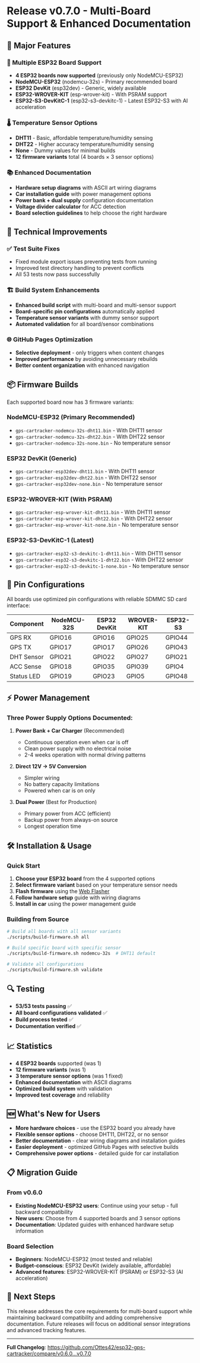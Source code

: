 # Release v0.7.0 - Multi-Board Support & Enhanced Documentation

## 🎉 Major Features

### 🔧 Multiple ESP32 Board Support
- **4 ESP32 boards now supported** (previously only NodeMCU-ESP32)
- **NodeMCU-ESP32** (nodemcu-32s) - Primary recommended board
- **ESP32 DevKit** (esp32dev) - Generic, widely available
- **ESP32-WROVER-KIT** (esp-wrover-kit) - With PSRAM support
- **ESP32-S3-DevKitC-1** (esp32-s3-devkitc-1) - Latest ESP32-S3 with AI acceleration

### 🌡️ Temperature Sensor Options
- **DHT11** - Basic, affordable temperature/humidity sensing
- **DHT22** - Higher accuracy temperature/humidity sensing
- **None** - Dummy values for minimal builds
- **12 firmware variants** total (4 boards × 3 sensor options)

### 📚 Enhanced Documentation
- **Hardware setup diagrams** with ASCII art wiring diagrams
- **Car installation guide** with power management options
- **Power bank + dual supply** configuration documentation
- **Voltage divider calculator** for ACC detection
- **Board selection guidelines** to help choose the right hardware

## 🔧 Technical Improvements

### ✅ Test Suite Fixes
- Fixed module export issues preventing tests from running
- Improved test directory handling to prevent conflicts
- All 53 tests now pass successfully

### 🏗️ Build System Enhancements
- **Enhanced build script** with multi-board and multi-sensor support
- **Board-specific pin configurations** automatically applied
- **Temperature sensor variants** with dummy sensor support
- **Automated validation** for all board/sensor combinations

### 🌐 GitHub Pages Optimization
- **Selective deployment** - only triggers when content changes
- **Improved performance** by avoiding unnecessary rebuilds
- **Better content organization** with enhanced navigation

## 📦 Firmware Builds

Each supported board now has 3 firmware variants:

### NodeMCU-ESP32 (Primary Recommended)
- `gps-cartracker-nodemcu-32s-dht11.bin` - With DHT11 sensor
- `gps-cartracker-nodemcu-32s-dht22.bin` - With DHT22 sensor  
- `gps-cartracker-nodemcu-32s-none.bin` - No temperature sensor

### ESP32 DevKit (Generic)
- `gps-cartracker-esp32dev-dht11.bin` - With DHT11 sensor
- `gps-cartracker-esp32dev-dht22.bin` - With DHT22 sensor
- `gps-cartracker-esp32dev-none.bin` - No temperature sensor

### ESP32-WROVER-KIT (With PSRAM)
- `gps-cartracker-esp-wrover-kit-dht11.bin` - With DHT11 sensor
- `gps-cartracker-esp-wrover-kit-dht22.bin` - With DHT22 sensor
- `gps-cartracker-esp-wrover-kit-none.bin` - No temperature sensor

### ESP32-S3-DevKitC-1 (Latest)
- `gps-cartracker-esp32-s3-devkitc-1-dht11.bin` - With DHT11 sensor
- `gps-cartracker-esp32-s3-devkitc-1-dht22.bin` - With DHT22 sensor
- `gps-cartracker-esp32-s3-devkitc-1-none.bin` - No temperature sensor

## 🔗 Pin Configurations

All boards use optimized pin configurations with reliable SDMMC SD card interface:

| Component | NodeMCU-32S | ESP32 DevKit | WROVER-KIT | ESP32-S3 |
|-----------|-------------|--------------|------------|----------|
| GPS RX | GPIO16 | GPIO16 | GPIO25 | GPIO44 |
| GPS TX | GPIO17 | GPIO17 | GPIO26 | GPIO43 |
| DHT Sensor | GPIO21 | GPIO22 | GPIO27 | GPIO21 |
| ACC Sense | GPIO18 | GPIO35 | GPIO39 | GPIO4 |
| Status LED | GPIO19 | GPIO23 | GPIO5 | GPIO48 |

## ⚡ Power Management

### Three Power Supply Options Documented:

1. **Power Bank + Car Charger** (Recommended)
   - Continuous operation even when car is off
   - Clean power supply with no electrical noise
   - 2-4 weeks operation with normal driving patterns

2. **Direct 12V → 5V Conversion**
   - Simpler wiring
   - No battery capacity limitations
   - Powered when car is on only

3. **Dual Power** (Best for Production)
   - Primary power from ACC (efficient)
   - Backup power from always-on source
   - Longest operation time

## 🛠️ Installation & Usage

### Quick Start
1. **Choose your ESP32 board** from the 4 supported options
2. **Select firmware variant** based on your temperature sensor needs
3. **Flash firmware** using the [Web Flasher](https://ottes42.github.io/esp32-gps-cartracker/flasher.html)
4. **Follow hardware setup** guide with wiring diagrams
5. **Install in car** using the power management guide

### Building from Source
```bash
# Build all boards with all sensor variants
./scripts/build-firmware.sh all

# Build specific board with specific sensor
./scripts/build-firmware.sh nodemcu-32s  # DHT11 default

# Validate all configurations  
./scripts/build-firmware.sh validate
```

## 🔍 Testing

- **53/53 tests passing** ✅
- **All board configurations validated** ✅  
- **Build process tested** ✅
- **Documentation verified** ✅

## 📈 Statistics

- **4 ESP32 boards** supported (was 1)
- **12 firmware variants** (was 1)
- **3 temperature sensor options** (was 1 fixed)
- **Enhanced documentation** with ASCII diagrams
- **Optimized build system** with validation
- **Improved test coverage** and reliability

## 🆕 What's New for Users

- **More hardware choices** - use the ESP32 board you already have
- **Flexible sensor options** - choose DHT11, DHT22, or no sensor
- **Better documentation** - clear wiring diagrams and installation guides
- **Easier deployment** - optimized GitHub Pages with selective builds
- **Comprehensive power options** - detailed guide for car installation

## 📋 Migration Guide

### From v0.6.0

- **Existing NodeMCU-ESP32 users**: Continue using your setup - full backward compatibility
- **New users**: Choose from 4 supported boards and 3 sensor options
- **Documentation**: Updated guides with enhanced hardware setup information

### Board Selection
- **Beginners**: NodeMCU-ESP32 (most tested and reliable)
- **Budget-conscious**: ESP32 DevKit (widely available, affordable)
- **Advanced features**: ESP32-WROVER-KIT (PSRAM) or ESP32-S3 (AI acceleration)

## 🎯 Next Steps

This release addresses the core requirements for multi-board support while maintaining backward compatibility and adding comprehensive documentation. Future releases will focus on additional sensor integrations and advanced tracking features.

---

**Full Changelog**: https://github.com/Ottes42/esp32-gps-cartracker/compare/v0.6.0...v0.7.0
